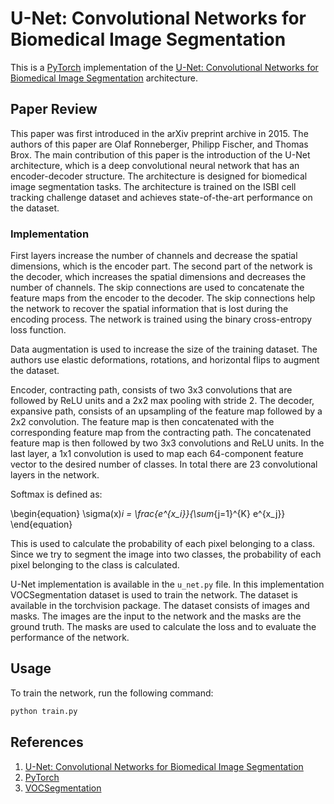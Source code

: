 # U-Net: Convolutional Networks for Biomedical Image Segmentation

This is a [PyTorch](http://pytorch.org/) implementation of the [U-Net: Convolutional Networks for Biomedical Image Segmentation](https://arxiv.org/abs/1505.04597) architecture.

## Paper Review

This paper was first introduced in the arXiv preprint archive in 2015. The authors of this paper are Olaf Ronneberger, Philipp Fischer, and Thomas Brox. The main contribution of this paper is the introduction of the U-Net architecture, which is a deep convolutional neural network that has an encoder-decoder structure. The architecture is designed for biomedical image segmentation tasks. The architecture is trained on the ISBI cell tracking challenge dataset and achieves state-of-the-art performance on the dataset. 

### Implementation

First layers increase the number of channels and decrease the spatial dimensions, which is the encoder part. The second part of the network is the decoder, which increases the spatial dimensions and decreases the number of channels. The skip connections are used to concatenate the feature maps from the encoder to the decoder. The skip connections help the network to recover the spatial information that is lost during the encoding process. The network is trained using the binary cross-entropy loss function. 

Data augmentation is used to increase the size of the training dataset. The authors use elastic deformations, rotations, and horizontal flips to augment the dataset. 

Encoder, contracting path, consists of two 3x3 convolutions that are followed by ReLU units and a 2x2 max pooling with stride 2. The decoder, expansive path, consists of an upsampling of the feature map followed by a 2x2 convolution. The feature map is then concatenated with the corresponding feature map from the contracting path. The concatenated feature map is then followed by two 3x3 convolutions and ReLU units. In the last layer, a 1x1 convolution is used to map each 64-component feature vector to the desired number of classes. In total there are 23 convolutional layers in the network.

Softmax is defined as: 

\begin{equation}
\sigma(x)_i = \frac{e^{x_i}}{\sum_{j=1}^{K} e^{x_j}}
\end{equation}

This is used to calculate the probability of each pixel belonging to a class. Since we try to segment the image into two classes, the probability of each pixel belonging to the class is calculated.

U-Net implementation is available in the `u_net.py` file. In this implementation VOCSegmentation dataset is used to train the network. The dataset is available in the torchvision package. The dataset consists of images and masks. The images are the input to the network and the masks are the ground truth. The masks are used to calculate the loss and to evaluate the performance of the network.

## Usage

To train the network, run the following command:

```bash
python train.py
```

## References

1. [U-Net: Convolutional Networks for Biomedical Image Segmentation](https://arxiv.org/abs/1505.04597)
2. [PyTorch](http://pytorch.org/)
3. [VOCSegmentation](http://host.robots.ox.ac.uk/pascal/VOC/voc2012/segexamples/index.html)
